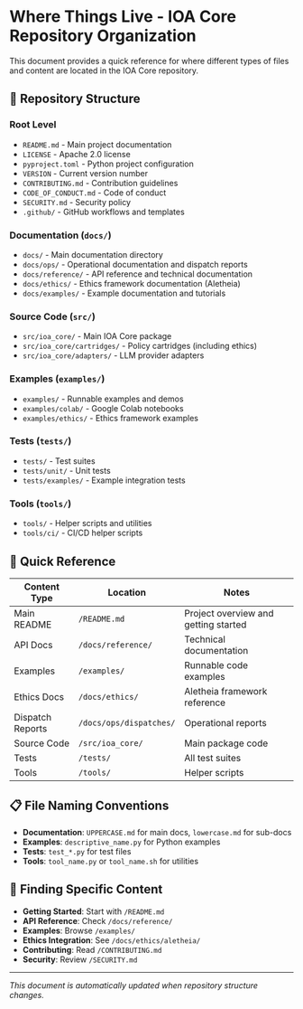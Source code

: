 # Where Things Live - IOA Core Repository Organization

This document provides a quick reference for where different types of files and content are located in the IOA Core repository.

## 📁 Repository Structure

### Root Level
- `README.md` - Main project documentation
- `LICENSE` - Apache 2.0 license
- `pyproject.toml` - Python project configuration
- `VERSION` - Current version number
- `CONTRIBUTING.md` - Contribution guidelines
- `CODE_OF_CONDUCT.md` - Code of conduct
- `SECURITY.md` - Security policy
- `.github/` - GitHub workflows and templates

### Documentation (`docs/`)
- `docs/` - Main documentation directory
- `docs/ops/` - Operational documentation and dispatch reports
- `docs/reference/` - API reference and technical documentation
- `docs/ethics/` - Ethics framework documentation (Aletheia)
- `docs/examples/` - Example documentation and tutorials

### Source Code (`src/`)
- `src/ioa_core/` - Main IOA Core package
- `src/ioa_core/cartridges/` - Policy cartridges (including ethics)
- `src/ioa_core/adapters/` - LLM provider adapters

### Examples (`examples/`)
- `examples/` - Runnable examples and demos
- `examples/colab/` - Google Colab notebooks
- `examples/ethics/` - Ethics framework examples

### Tests (`tests/`)
- `tests/` - Test suites
- `tests/unit/` - Unit tests
- `tests/examples/` - Example integration tests

### Tools (`tools/`)
- `tools/` - Helper scripts and utilities
- `tools/ci/` - CI/CD helper scripts

## 🔗 Quick Reference

| Content Type | Location | Notes |
|-------------|----------|-------|
| Main README | `/README.md` | Project overview and getting started |
| API Docs | `/docs/reference/` | Technical documentation |
| Examples | `/examples/` | Runnable code examples |
| Ethics Docs | `/docs/ethics/` | Aletheia framework reference |
| Dispatch Reports | `/docs/ops/dispatches/` | Operational reports |
| Source Code | `/src/ioa_core/` | Main package code |
| Tests | `/tests/` | All test suites |
| Tools | `/tools/` | Helper scripts |

## 📋 File Naming Conventions

- **Documentation**: `UPPERCASE.md` for main docs, `lowercase.md` for sub-docs
- **Examples**: `descriptive_name.py` for Python examples
- **Tests**: `test_*.py` for test files
- **Tools**: `tool_name.py` or `tool_name.sh` for utilities

## 🎯 Finding Specific Content

- **Getting Started**: Start with `/README.md`
- **API Reference**: Check `/docs/reference/`
- **Examples**: Browse `/examples/`
- **Ethics Integration**: See `/docs/ethics/aletheia/`
- **Contributing**: Read `/CONTRIBUTING.md`
- **Security**: Review `/SECURITY.md`

---

*This document is automatically updated when repository structure changes.*
